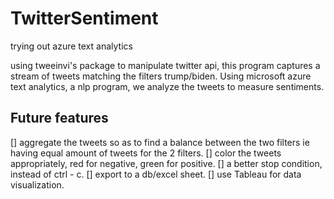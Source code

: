 # TwitterSentiment


trying out azure text analytics



using tweeinvi's package to manipulate twitter api, this program captures a stream of tweets matching the filters trump/biden. Using microsoft azure text analytics, a nlp program, we analyze the tweets to measure sentiments.


 ## Future features
 
 [] aggregate the tweets so as to find a balance between the two filters ie having equal amount of tweets for the 2 filters.
 [] color the tweets appropriately, red for negative, green for positive.
 [] a better stop condition, instead of ctrl - c.
 [] export to a db/excel sheet.
 [] use Tableau for data visualization.
